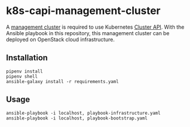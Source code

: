 # k8s-capi-management-cluster

A [management cluster](https://cluster-api.sigs.k8s.io/user/concepts.html#management-cluster)
is required to use Kubernetes [Cluster API](https://cluster-api.sigs.k8s.io). With the Ansible playbook
in this repository, this management cluster can be deployed on OpenStack cloud infrastructure.

## Installation

```
pipenv install
pipenv shell
ansible-galaxy install -r requirements.yaml
```

## Usage

```
ansible-playbook -i localhost, playbook-infrastructure.yaml
ansible-playbook -i localhost, playbook-bootstrap.yaml
```
